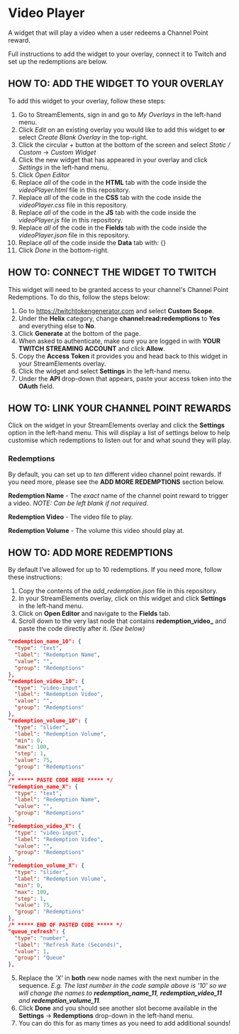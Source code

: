 # Video Player
A widget that will play a video when a user redeems a Channel Point reward.

Full instructions to add the widget to your overlay, connect it to Twitch and set up the redemptions are below.

## HOW TO: ADD THE WIDGET TO YOUR OVERLAY
To add this widget to your overlay, follow these steps:

1. Go to StreamElements, sign in and go to *My Overlays* in the left-hand menu.
2. Click *Edit* on an existing overlay you would like to add this widget to **or** select *Create Blank Overlay* in the top-right.
3. Click the circular *+* button at the bottom of the screen and select *Static / Custom* -> *Custom Widget*
4. Click the new widget that has appeared in your overlay and click *Settings* in the left-hand menu.
5. Click *Open Editor*
6. Replace *all* of the code in the **HTML** tab with the code inside the *videoPlayer.html* file in this repository.
7. Replace *all* of the code in the **CSS** tab with the code inside the *videoPlayer.css* file in this repository.
8. Replace *all* of the code in the **JS** tab with the code inside the *videoPlayer.js* file in this repository.
9. Replace *all* of the code in the **Fields** tab with the code inside the *videoPlayer.json* file in this repository.
10. Replace *all* of the code inside the **Data** tab with: {}
11. Click *Done* in the bottom-right.

## HOW TO: CONNECT THE WIDGET TO TWITCH
This widget will need to be granted access to your channel's Channel Point Redemptions. To do this, follow the steps below:

1. Go to https://twitchtokengenerator.com and select **Custom Scope**.
2. Under the **Helix** category, change **channel:read:redemptions** to **Yes** and everything else to **No**.
3. Click **Generate** at the bottom of the page.
4. When asked to authenticate, make sure you are logged in with **YOUR TWITCH STREAMING ACCOUNT** and click **Allow**.
5. Copy the **Access Token** it provides you and head back to this widget in your StreamElements overlay.
6. Click the widget and select **Settings** in the left-hand menu.
7. Under the **API** drop-down that appears, paste your access token into the **OAuth** field.

## HOW TO: LINK YOUR CHANNEL POINT REWARDS
Click on the widget in your StreamElements overlay and click the **Settings** option in the left-hand menu. This will display a list of settings below to help customise which redemptions to listen out for and what sound they will play.

### Redemptions
By default, you can set up to *ten* different video channel point rewards. If you need more, please see the **ADD MORE REDEMPTIONS** section below.

**Redemption Name** - The *exact* name of the channel point reward to trigger a video. *NOTE: Can be left blank if not required*.

**Redemption Video** - The video file to play.

**Redemption Volume** - The volume this video should play at.

## HOW TO: ADD MORE REDEMPTIONS
By default I've allowed for up to 10 redemptions. If you need more, follow these instructions:

1. Copy the contents of the *add_redemption.json* file in this repository.
2. In your StreamElements overlay, click on this widget and click **Settings** in the left-hand menu.
3. Click on **Open Editor** and navigate to the **Fields** tab.
4. Scroll down to the very last node that contains **redemption_video_** and paste the code directly after it. *(See below)*

```json
"redemption_name_10": {
  "type": "text",
  "label": "Redemption Name",
  "value": "",
  "group": "Redemptions"
},
"redemption_video_10": {
  "type": "video-input",
  "label": "Redemption Video",
  "value": "",
  "group": "Redemptions"
},
"redemption_volume_10": {
  "type": "slider",
  "label": "Redemption Volume",
  "min": 0,
  "max": 100,
  "step": 1,
  "value": 75,
  "group": "Redemptions"
},
/* ***** PASTE CODE HERE ***** */
"redemption_name_X": {
  "type": "text",
  "label": "Redemption Name",
  "value": "",
  "group": "Redemptions"
},
"redemption_video_X": {
  "type": "video-input",
  "label": "Redemption Video",
  "value": "",
  "group": "Redemptions"
},
"redemption_volume_X": {
  "type": "slider",
  "label": "Redemption Volume",
  "min": 0,
  "max": 100,
  "step": 1,
  "value": 75,
  "group": "Redemptions"
},
/* ***** END OF PASTED CODE ***** */
"queue_refresh": {
  "type": "number",
  "label": "Refresh Rate (Seconds)",
  "value": 1,
  "group": "Queue"
},
```

5. Replace the *'X'* in **both** new node names with the next number in the sequence. *E.g. The last number in the code sample above is '10' so we will change the names to **redemption_name_11**, **redemption_video_11** and **redemption_volume_11**.*
6. Click **Done** and you should see another slot become available in the **Settings** -> **Redemptions** drop-down in the left-hand menu.
7. You can do this for as many times as you need to add additional sounds!

